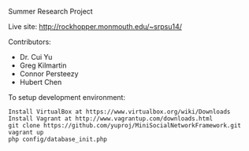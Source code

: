 Summer Research Project

Live site: http://rockhopper.monmouth.edu/~srpsu14/

Contributors: 
* Dr. Cui Yu
* Greg Kilmartin
* Connor Persteezy
* Hubert Chen

To setup development environment:

	Install VirtualBox at https://www.virtualbox.org/wiki/Downloads	
	Install Vagrant at http://www.vagrantup.com/downloads.html
	git clone https://github.com/yuproj/MiniSocialNetworkFramework.git
	vagrant up
	php config/database_init.php
	

